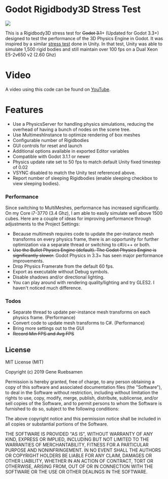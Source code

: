 # Godot Rigidbody3D Stress Test

![](demo.gif)

This is a Rigidbody3D stress test for ~~Godot 3.1~~+ (Updated for Godot 3.3+) designed to test the performance of the 3D Physics Engine in Godot.  It was inspired by a similar [stress test](https://www.youtube.com/watch?v=8zo5a_QvJtk) done in Unity.  In that test, Unity was able to simulate 1,500 rigid bodies and still maintain over 100 fps on a Dual Xeon E5-2v650 v2 (2.60 Ghz)

# Video
A video using this code can be found on [YouTube](https://www.youtube.com/watch?v=XTE4B6yULR4).

# Features

  - Use a PhysicsServer for handling physics simulations, reducing the overhead of having a bunch of nodes on the scene tree.
  - Use MultimeshInstance to optimize rendering of box meshes
  - Configurable number of Rigidbodies
  - GUI controls for reset and launch
  - Additional options available in exported Editor variables
  - Compatible with Godot 3.1.1 or newer
  - Physics update rate set to 50 fps to match default Unity fixed timestep of 0.02
  - VSYNC disabled to match the Unity test referenced above.
  - Report number of sleeping Rigidbodies (enable sleeping checkbox to view sleeping bodies).

### Performance

Since switching to MultiMeshes, performance has increased significantly. On my Core i7-3770 (3.4 Ghz), I am able to easily simulate well above 1500 cubes. Here are a couple of ideas for improving performance through adjustments to the Project Settings:

* Because multimesh requires code to update the per-instance mesh transforms on every physics frame, there is an opportunity for further optimization via a separate thread or switching to c#/c++ or both.
* ~~Use the Bullet Physics Engine (default).  The Godot Physics Engine is significantly slower.~~ Godot Physics in 3.3+ has seen major performance improvements.
* Drop Physics Framerate from the default 60 fps.
* Export as executable without Debug symbols.
* Disable shadows and/or directional lighting.
* You can play around with rendering quality/lighting and try GLES2.  I haven't noticed much difference.

### Todos

 - Separate thread to update per-instance mesh transforms on each physics frame. (Performance)
 - Convert code to update mesh transforms to C#. (Performance)
 - Bring more settings out to the GUI
 - ~~Record Min FPS and Avg FPS~~

License
----

MIT License (MIT)

Copyright (c) 2019 Gene Ruebsamen

Permission is hereby granted, free of charge, to any person obtaining a copy of this software and associated documentation files (the "Software"), to deal in the Software without restriction, including without limitation the rights to use, copy, modify, merge, publish, distribute, sublicense, and/or sell copies of the Software, and to permit persons to whom the Software is furnished to do so, subject to the following conditions:

The above copyright notice and this permission notice shall be included in all copies or substantial portions of the Software.

THE SOFTWARE IS PROVIDED "AS IS", WITHOUT WARRANTY OF ANY KIND, EXPRESS OR IMPLIED, INCLUDING BUT NOT LIMITED TO THE WARRANTIES OF MERCHANTABILITY, FITNESS FOR A PARTICULAR PURPOSE AND NONINFRINGEMENT. IN NO EVENT SHALL THE AUTHORS OR COPYRIGHT HOLDERS BE LIABLE FOR ANY CLAIM, DAMAGES OR OTHER LIABILITY, WHETHER IN AN ACTION OF CONTRACT, TORT OR OTHERWISE, ARISING FROM, OUT OF OR IN CONNECTION WITH THE SOFTWARE OR THE USE OR OTHER DEALINGS IN THE SOFTWARE.
